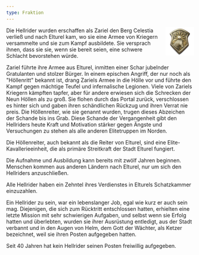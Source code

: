 ```yaml
---
type: Fraktion
---
```


<img
  src='/img/factions/hellriders.png'
  style='width:15%;
         float:right;
         margin-left: 1rem;
         margin-bottom: 1rem;'/>

Die Hellrider wurden erschaffen als Zariel den Berg Celestia verließ und nach
Elturel kam, wo sie eine Armee von Kriegern versammelte und sie zum Kampf
ausbildete. Sie versprach ihnen, dass sie sie, wenn sie bereit seien, eine
schwere Schlacht bevorstehen würde.

Zariel führte ihre Armee aus Elturel, inmitten einer Schar jubelnder
Gratulanten und stolzer Bürger. In einem epischen Angriff, der nur noch als
"Höllenritt" bekannt ist, drang Zariels Armee in die Hölle vor und führte den
Kampf gegen mächtige Teufel und infernalische Legionen. Viele von Zariels
Kriegern kämpften tapfer, aber für andere erwiesen sich die Schrecken der
Neun Höllen als zu groß. Sie flohen durch das Portal zurück, verschlossen es
hinter sich und gaben ihren schändlichen Rückzug und ihren Verrat nie preis.
Die Höllenreiter, wie sie genannt wurden, trugen dieses Abzeichen der Schande
bis ins Grab. Diese Schande der Vergangenheit gibt den Hellriders heute Kraft
und Motivation stärker gegen Ängste und Versuchungen zu stehen als alle
anderen Elitetruppen im Norden.

Die Höllenreiter, auch bekannt als die Reiter von Elturel, sind eine
Elite-Kavallerieeinheit, die als primäre Streitkraft der Stadt Elturel
fungiert.

Die Aufnahme und Ausbildung kann bereits mit zwölf Jahren beginnen. Menschen
kommen aus anderen Ländern nach Elturel, nur um sich den Hellriders
anzuschließen.

Alle Hellrider haben ein Zehntel ihres Verdienstes in Elturels Schatzkammer
einzuzahlen.

Ein Hellrider zu sein, war ein lebenslanger Job, egal wie kurz er auch sein
mag. Diejenigen, die sich zum Rücktritt entschlossen hatten, erhielten eine
letzte Mission mit sehr schwierigen Aufgaben, und selbst wenn sie Erfolg
hatten und überlebten, wurden sie ihrer Ausrüstung entledigt, aus der Stadt
verbannt und in den Augen von Helm, dem Gott der Wächter, als Ketzer
bezeichnet, weil sie ihren Posten aufgegeben hatten.

Seit 40 Jahren hat kein Hellrider seinen Posten freiwillig aufgegeben.
